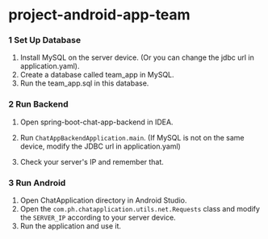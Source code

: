 # project-android-app-team

### 1 Set Up Database

1. Install MySQL on the server device. (Or you can change the jdbc url in application.yaml).
2. Create a database called team_app in MySQL.
3. Run the team_app.sql in this database.

### 2 Run Backend

1. Open spring-boot-chat-app-backend in IDEA.
2. Run `ChatAppBackendApplication.main`. (If MySQL is not on the same device, modify the JDBC url in application.yaml)

3. Check your server's IP and remember that.

### 3 Run Android

1. Open ChatApplication directory in Android Studio.
2. Open the `com.ph.chatapplication.utils.net.Requests` class and modify the `SERVER_IP` according to your server device.
3. Run the application and use it.